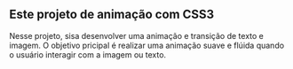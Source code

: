 ## Este projeto de animação com CSS3 ##

Nesse projeto, sisa desenvolver uma animação e transição de texto e imagem.
O objetivo pricipal é realizar uma animação suave e flúida quando o usuário interagir com a imagem ou texto.